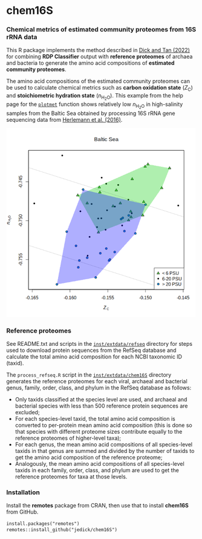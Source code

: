 # chem16S
### Chemical metrics of estimated community proteomes from 16S rRNA data

This R package implements the method described in [Dick and Tan (2022)](https://doi.org/10.1007/s00248-022-01988-9) for combining **RDP Classifier** output with **reference proteomes** of archaea and bacteria to generate the amino acid compositions of **estimated community proteomes**.

The amino acid compositions of the estimated community proteomes can be used to calculate chemical metrics such as **carbon oxidation state** (*Z*<sub>C</sub>) and **stoichiometric hydration state** (*n*<sub>H<sub>2</sub>O</sub>).
This example from the help page for the [`plotmet`](man/plotmet.Rd) function shows relatively low *n*<sub>H<sub>2</sub>O</sub> in high-salinity samples from the Baltic Sea obtained by processing 16S rRNA gene sequencing data from [Herlemann et al. (2016)](https://doi.org/10.3389/fmicb.2016.01883).

<!-- Default image is too big
![chem16S::plotmet example: Baltic Sea nH2O-ZC plot](inst/images/plotmet.png)
-->
<img src="inst/images/plotmet.png" alt="chem16S::plotmet example: Baltic Sea nH2O-ZC plot" width="500" />

### Reference proteomes

See README.txt and scripts in the [`inst/extdata/refseq`](inst/extdata/refseq) directory for steps used to download protein sequences from the RefSeq database and calculate the total amino acid composition for each NCBI taxonomic ID (taxid).

The `process_refseq.R` script in the [`inst/extdata/chem16S`](inst/extdata/chem16S) directory generates the reference proteomes for each viral, archaeal and bacterial genus, family, order, class, and phylum in the RefSeq database as follows:

* Only taxids classified at the species level are used, and archaeal and bacterial species with less than 500 reference protein sequences are excluded;
* For each species-level taxid, the total amino acid composition is converted to per-protein mean amino acid composition (this is done so that species with different proteome sizes contribute equally to the reference proteomes of higher-level taxa);
* For each genus, the mean amino acid compositions of all species-level taxids in that genus are summed and divided by the number of taxids to get the amino acid composition of the reference proteome;
* Analogously, the mean amino acid compositions of all species-level taxids in each family, order, class, and phylum are used to get the reference proteomes for taxa at those levels.

### Installation

Install the **remotes** package from CRAN, then use that to install **chem16S** from GitHub.

```
install.packages("remotes")
remotes::install_github("jedick/chem16S")
```
